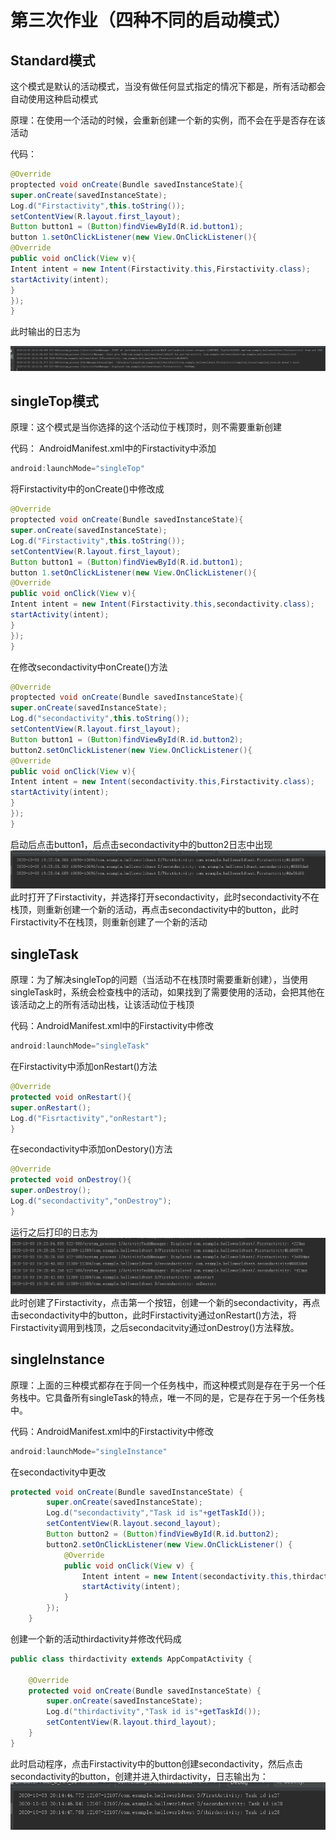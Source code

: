 # 第三次作业（四种不同的启动模式）
## Standard模式

这个模式是默认的活动模式，当没有做任何显式指定的情况下都是，所有活动都会自动使用这种启动模式

原理：在使用一个活动的时候，会重新创建一个新的实例，而不会在乎是否存在该活动

代码：
```java
@Override
proptected void onCreate(Bundle savedInstanceState){
super.onCreate(savedInstanceState);
Log.d("Firstactivity",this.toString());
setContentView(R.layout.first_layout);
Button button1 = (Button)findViewById(R.id.button1);
button 1.setOnClickListener(new View.OnClickListener(){
@Override
public void onClick(View v){
Intent intent = new Intent(Firstactivity.this,Firstactivity.class);
startActivity(intent);
}
});
}
```

此时输出的日志为

![Image text](https://github.com/JhbCirno/2018118113_Android/blob/master/%E5%AE%9E%E9%AA%8C%E6%88%AA%E5%9B%BE/%E5%AE%9E%E9%AA%8C%E4%B8%89/Standard.PNG)

## singleTop模式
原理：这个模式是当你选择的这个活动位于桟顶时，则不需要重新创建

代码：
AndroidManifest.xml中的Firstactivity中添加
```java
android:launchMode="singleTop"
```
将Firstactivity中的onCreate()中修改成
```java
@Override
proptected void onCreate(Bundle savedInstanceState){
super.onCreate(savedInstanceState);
Log.d("Firstactivity",this.toString());
setContentView(R.layout.first_layout);
Button button1 = (Button)findViewById(R.id.button1);
button 1.setOnClickListener(new View.OnClickListener(){
@Override
public void onClick(View v){
Intent intent = new Intent(Firstactivity.this,secondactivity.class);
startActivity(intent);
}
});
}
```
在修改secondactivity中onCreate()方法
```java
@Override
proptected void onCreate(Bundle savedInstanceState){
super.onCreate(savedInstanceState);
Log.d("secondactivity",this.toString());
setContentView(R.layout.first_layout);
Button button1 = (Button)findViewById(R.id.button2);
button2.setOnClickListener(new View.OnClickListener(){
@Override
public void onClick(View v){
Intent intent = new Intent(secondactivity.this,Firstactivity.class);
startActivity(intent);
}
});
}
```
启动后点击button1，后点击secondactivity中的button2日志中出现
![Image text](https://github.com/JhbCirno/2018118113_Android/blob/master/%E5%AE%9E%E9%AA%8C%E6%88%AA%E5%9B%BE/%E5%AE%9E%E9%AA%8C%E4%B8%89/SingleTop.PNG)
此时打开了Firstactivity，并选择打开secondactivity，此时secondactivity不在栈顶，则重新创建一个新的活动，再点击secondactivity中的button，此时Firstactivity不在栈顶，则重新创建了一个新的活动

## singleTask
原理：为了解决singleTop的问题（当活动不在栈顶时需要重新创建），当使用singleTask时，系统会检查栈中的活动，如果找到了需要使用的活动，会把其他在该活动之上的所有活动出栈，让该活动位于栈顶

代码：AndroidManifest.xml中的Firstactivity中修改
```java
android:launchMode="singleTask"
```
在Firstactivity中添加onRestart()方法
```java
@Override
protected void onRestart(){
super.onRestart();
Log.d("Fisrtactivity","onRestart");
}
```
在secondactivity中添加onDestory()方法
```java
@Override
protected void onDestroy(){
super.onDestroy();
Log.d("secondactivity","onDestroy");
}
```

运行之后打印的日志为
![Image text](https://github.com/JhbCirno/2018118113_Android/blob/master/%E5%AE%9E%E9%AA%8C%E6%88%AA%E5%9B%BE/%E5%AE%9E%E9%AA%8C%E4%B8%89/singletask.PNG)
此时创建了Firstactivity，点击第一个按钮，创建一个新的secondactivity，再点击secondactivity中的button，此时Firstactivity通过onRestart()方法，将Firstactivity调用到栈顶，之后secondacitvity通过onDestroy()方法释放。
## singleInstance
原理：上面的三种模式都存在于同一个任务栈中，而这种模式则是存在于另一个任务栈中。它具备所有singleTask的特点，唯一不同的是，它是存在于另一个任务栈中。

代码：AndroidManifest.xml中的Firstactivity中修改
```java
android:launchMode="singleInstance"
```
在secondactivity中更改
```java
protected void onCreate(Bundle savedInstanceState) {
        super.onCreate(savedInstanceState);
        Log.d("secondactivity","Task id is"+getTaskId());
        setContentView(R.layout.second_layout);
        Button button2 = (Button)findViewById(R.id.button2);
        button2.setOnClickListener(new View.OnClickListener() {
            @Override
            public void onClick(View v) {
                Intent intent = new Intent(secondactivity.this,thirdactivity.class);
                startActivity(intent);
            }
        });
    }
```
创建一个新的活动thirdactivity并修改代码成
```java
public class thirdactivity extends AppCompatActivity {

    @Override
    protected void onCreate(Bundle savedInstanceState) {
        super.onCreate(savedInstanceState);
        Log.d("thirdactivity","Task id is"+getTaskId());
        setContentView(R.layout.third_layout);
    }
}
```
此时启动程序，点击Firstactivity中的button创建secondactivity，然后点击secondactivity的button，创建并进入thirdactivity，日志输出为：
![Image text](https://github.com/JhbCirno/2018118113_Android/blob/master/%E5%AE%9E%E9%AA%8C%E6%88%AA%E5%9B%BE/%E5%AE%9E%E9%AA%8C%E4%B8%89/SingleInstance.PNG)
